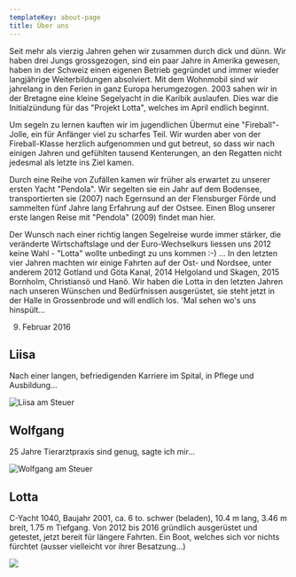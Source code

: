 ```yaml
---
templateKey: about-page
title: Über uns
---
```

Seit mehr als vierzig Jahren gehen wir zusammen durch dick und dünn. Wir haben drei Jungs grossgezogen, sind ein paar Jahre in Amerika gewesen, haben in der Schweiz einen eigenen Betrieb gegründet und immer wieder langjährige Weiterbildungen absolviert. Mit dem Wohnmobil sind wir jahrelang in den Ferien in ganz Europa herumgezogen. 2003 sahen wir in der Bretagne eine kleine Segelyacht in die Karibik auslaufen. Dies war die Initialzündung für das "Projekt Lotta", welches im April endlich beginnt.

Um segeln zu lernen kauften wir im jugendlichen Übermut eine "Fireball"-Jolle, ein für Anfänger viel zu scharfes Teil. Wir wurden aber von der Fireball-Klasse herzlich aufgenommen und gut betreut, so dass wir nach einigen Jahren und gefühlten tausend Kenterungen, an den Regatten nicht jedesmal als letzte ins Ziel kamen.

Durch eine Reihe von Zufällen kamen wir früher als erwartet zu unserer ersten Yacht "Pendola". Wir segelten sie ein Jahr auf dem Bodensee, transportierten sie (2007) nach Egernsund an der Flensburger Förde und sammelten fünf Jahre lang Erfahrung auf der Ostsee. Einen Blog unserer erste langen Reise mit "Pendola" (2009) findet man hier.

Der Wunsch nach einer richtig langen Segelreise wurde immer stärker, die veränderte Wirtschaftslage und der Euro-Wechselkurs liessen uns 2012 keine Wahl - "Lotta" wollte unbedingt zu uns kommen :-) ... In den letzten vier Jahren machten wir einige Fahrten auf der Ost- und Nordsee, unter anderem 2012 Gotland und Göta Kanal, 2014 Helgoland und Skagen, 2015 Bornholm, Christiansö und Hanö. Wir haben die Lotta in den letzten Jahren nach unseren Wünschen und Bedürfnissen ausgerüstet, sie steht jetzt in der Halle in Grossenbrode und will endlich los. 'Mal sehen wo's uns hinspült...

9. Februar 2016

## Liisa

Nach einer langen, befriedigenden Karriere im Spital, in Pflege und Ausbildung...

![Liisa am Steuer](/img/dsc09653.jpg)

## Wolfgang

25 Jahre Tierarztpraxis sind genug, sagte ich mir...

![Wolfgang am Steuer](/img/img_5568.jpg)

## Lotta

C-Yacht 1040, Baujahr 2001, ca. 6 to. schwer (beladen), 10.4 m lang, 3.46 m breit, 1.75 m Tiefgang. Von 2012 bis 2016 gründlich ausgerüstet und getestet, jetzt bereit für längere Fahrten. Ein Boot, welches sich vor nichts fürchtet (ausser vielleicht vor ihrer Besatzung...)

![](/img/unnamed.jpg)
